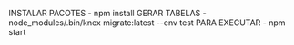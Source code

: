 INSTALAR PACOTES - npm install
GERAR TABELAS - node_modules/.bin/knex migrate:latest --env test
PARA EXECUTAR - npm start
